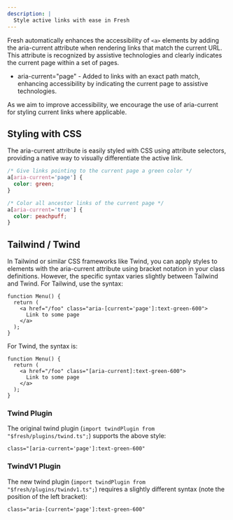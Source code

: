 ```yaml
---
description: |
  Style active links with ease in Fresh
---
```


Fresh automatically enhances the accessibility of `<a>` elements by adding the
aria-current attribute when rendering links that match the current URL. This
attribute is recognized by assistive technologies and clearly indicates the
current page within a set of pages.

- aria-current="page" - Added to links with an exact path match, enhancing
  accessibility by indicating the current page to assistive technologies.

As we aim to improve accessibility, we encourage the use of aria-current for
styling current links where applicable.

## Styling with CSS

The aria-current attribute is easily styled with CSS using attribute selectors,
providing a native way to visually differentiate the active link.

```css
/* Give links pointing to the current page a green color */
a[aria-current='page'] {
  color: green;
}

/* Color all ancestor links of the current page */
a[aria-current='true'] {
  color: peachpuff;
}
```

## Tailwind / Twind

In Tailwind or similar CSS frameworks like Twind, you can apply styles to
elements with the ﻿aria-current attribute using bracket notation in your class
definitions. However, the specific syntax varies slightly between Tailwind and
Twind. For Tailwind, use the syntax:

```tsx
function Menu() {
  return (
    <a href="/foo" class="aria-[current='page']:text-green-600">
      Link to some page
    </a>
  );
}
```

For Twind, the syntax is:

```tsx
function Menu() {
  return (
    <a href="/foo" class="[aria-current]:text-green-600">
      Link to some page
    </a>
  );
}
```

### Twind Plugin

The original twind plugin (`import twindPlugin from "$fresh/plugins/twind.ts";`)
supports the above style:

```tsx
class="[aria-current='page']:text-green-600"
```

### TwindV1 Plugin

The new twind plugin (`import twindPlugin from "$fresh/plugins/twindv1.ts";`)
requires a slightly different syntax (note the position of the left bracket):

```tsx
class="aria-[current='page']:text-green-600"
```
